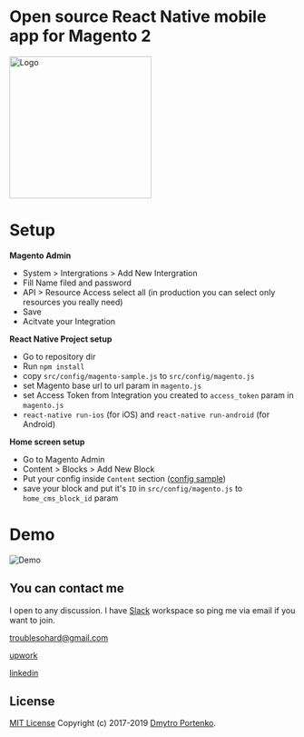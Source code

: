 # Open source React Native mobile app for Magento 2
<img src="https://github.com/troublediehard/magento-react-native/blob/master/android/app/src/main/ic_launcher-web.png" alt="Logo" width="250px"/>

# Setup
**Magento Admin**
* System > Intergrations > Add New Intergration
* Fill Name filed and password
* API > Resource Access select all (in production you can select only resources you really need)
* Save
* Acitvate your Integration

**React Native Project setup**
* Go to repository dir
* Run `npm install`
* copy `src/config/magento-sample.js` to `src/config/magento.js`
* set Magento base url to url param in `magento.js`
* set Access Token from Integration you created to `access_token` param in `magento.js`
* `react-native run-ios` (for iOS) and `react-native run-android` (for Android)

**Home screen setup**
* Go to Magento Admin
* Content > Blocks > Add New Block
* Put your config inside `Content` section ([config sample](src/config/cms_block_config.json))
* save your block and put it's `ID` in `src/config/magento.js` to `home_cms_block_id` param

# Demo
![Demo](docs/gifs/demo.gif)

## You can contact me

I open to any discussion. I have [Slack](https://magento-react-native.slack.com/) workspace so ping me via email if you want to join. 

troublesohard@gmail.com

[upwork](https://www.upwork.com/o/profiles/users/_~019a1afcd3f56e9469/)

[linkedin](https://www.linkedin.com/in/dmitry-portenko-712ab84a/)

## License
[MIT License](LICENSE.md) Copyright (c) 2017-2019 [Dmytro Portenko](https://www.linkedin.com/in/dmitry-portenko-712ab84a/).
